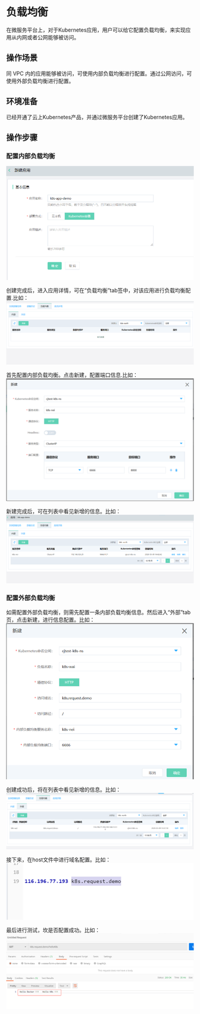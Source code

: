 #  负载均衡

在微服务平台上，对于Kubernetes应用，用户可以给它配置负载均衡，来实现应用从内网或者公网能够被访问。

## 操作场景

同 VPC 内的应用能够被访问，可使用内部负载均衡进行配置。通过公网访问，可使用外部负载均衡进行配置。

## 环境准备

已经开通了云上Kubernetes产品，并通过微服务平台创建了Kubernetes应用。


## 操作步骤

### 配置内部负载均衡

![](../../../../../image/Internet-Middleware/JD-Distributed-Service-Framework/fzjh-1.jpg)

创建完成后，进入应用详情，可在“负载均衡”tab签中，对该应用进行负载均衡配置.比如：
![](../../../../../image/Internet-Middleware/JD-Distributed-Service-Framework/fzjh-4.jpg)

首先配置内部负载均衡。点击新建，配置端口信息.比如：
![](../../../../../image/Internet-Middleware/JD-Distributed-Service-Framework/fzjh-5.jpg)

新建完成后，可在列表中看见新增的信息。比如：
![](../../../../../image/Internet-Middleware/JD-Distributed-Service-Framework/fzjh-6.jpg)


### 配置外部负载均衡

如需配置外部负载均衡，则需先配置一条内部负载均衡信息。然后进入“外部”tab页，点击新建，进行信息配置。比如：
![](../../../../../image/Internet-Middleware/JD-Distributed-Service-Framework/fzjh-7.jpg)

创建成功后，将在列表中看见新增的信息。比如：
![](../../../../../image/Internet-Middleware/JD-Distributed-Service-Framework/fzjh-9.jpg)

接下来，在host文件中进行域名配置。比如：
![](../../../../../image/Internet-Middleware/JD-Distributed-Service-Framework/fzjh-8.jpg)

最后进行测试，坎是否配置成功。比如：
![](../../../../../image/Internet-Middleware/JD-Distributed-Service-Framework/fzjh-10.jpg)

